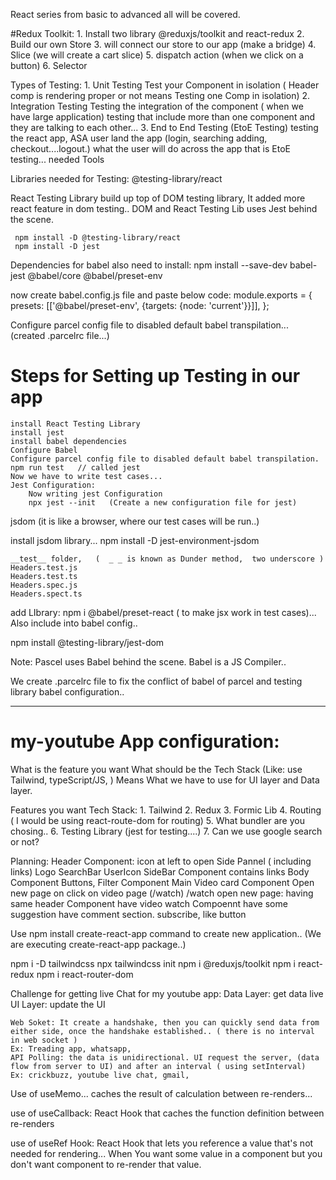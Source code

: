 React series from basic to advanced all will be covered.

#Redux Toolkit: 1. Install two library @reduxjs/toolkit and react-redux 2. Build our own Store 3. will connect our store to our app (make a bridge) 4. Slice (we will create a cart slice) 5. dispatch action (when we click on a button) 6. Selector

Types of Testing: 1. Unit Testing
Test your Component in isolation ( Header comp is rendering proper or not means Testing one Comp in isolation) 2. Integration Testing
Testing the integration of the component ( when we have large application) testing that include more than one component and they are talking to each other... 3. End to End Testing (EtoE Testing)
testing the react app, ASA user land the app (login, searching adding, checkout....logout.) what the user will do across the app that is EtoE testing... needed Tools


<!-- -------------------------------------------------------------------- -->
Libraries needed for Testing:
@testing-library/react

React Testing Library build up top of DOM testing library, It added more react feature in dom testing..
DOM and React Testing Lib uses Jest behind the scene.

     npm install -D @testing-library/react
     npm install -D jest

Dependencies for babel also need to install:
npm install --save-dev babel-jest @babel/core @babel/preset-env

now create babel.config.js file and paste below code:
module.exports = {
presets: [['@babel/preset-env', {targets: {node: 'current'}}]],
};

Configure parcel config file to disabled default babel transpilation... (created .parcelrc file...)


# Steps for Setting up Testing in our app
    install React Testing Library
    install jest
    install babel dependencies
    Configure Babel
    Configure parcel config file to disabled default babel transpilation.
    npm run test   // called jest
    Now we have to write test cases...
    Jest Configuration:
        Now writing jest Configuration
        npx jest --init   (Create a new configuration file for jest)
jsdom  (it is like a browser, where our test cases will be run..)

install jsdom library...
    npm install -D jest-environment-jsdom

    __test__ folder,   (  _ _ is known as Dunder method,  two underscore )
    Headers.test.js
    Headers.test.ts
    Headers.spec.js
    Headers.spect.ts

add LIbrary:   npm i @babel/preset-react  ( to make jsx work in test cases)...
Also include into babel config..

npm install @testing-library/jest-dom   

<!-- ------------------------------------------------------------------ -->

Note: 
    Pascel uses Babel behind the scene.
    Babel is a JS Compiler..

We create .parcelrc file to fix the conflict of babel of parcel and testing library babel configuration..

--------------------------------------------------------------------------------


# my-youtube App configuration:
What is the feature you want
What should be the Tech Stack  (Like: use Tailwind, typeScript/JS, )
    Means What we have to use for UI layer and Data layer.

Features you want
Tech Stack:
    1. Tailwind
    2. Redux
    3. Formic Lib
    4. Routing ( I would be using react-route-dom for routing)
    5. What bundler are you chosing..
    6. Testing Library (jest for testing....)
    7. Can we use google search or not?

Planning: 
    Header Component:
        icon at left to open Side Pannel ( including links)
        Logo 
        SearchBar
        UserIcon
    SideBar Component
        contains links
    Body Component
        Buttons, Filter Component
        Main Video card Component
        Open new page on click on video page  (/watch)
            /watch open new page:
            having same header Component
            have video watch Compoennt
            have some suggestion
            have comment section.
            subscribe, like button

Use npm install create-react-app  command to create new application.. (We are executing create-react-app package..)

npm i -D tailwindcss
npx tailwindcss init
npm i @reduxjs/toolkit
npm i react-redux
npm i react-router-dom


Challenge for getting live Chat for my youtube app:
   Data Layer: get data live
   UI Layer:   update the UI

    Web Soket: It create a handshake, then you can quickly send data from either side, once the handshake established.. ( there is no interval in web socket )
    Ex: Treading app, whatsapp,
    API Polling: the data is unidirectional. UI request the server, (data flow from server to UI) and after an interval ( using setInterval)
    Ex: crickbuzz, youtube live chat, gmail, 


Use of useMemo...
    caches the result of calculation between re-renders...

use of useCallback:
    React Hook that caches the function definition between re-renders

use of useRef Hook:
    React Hook that lets you reference a value that's not needed for rendering...
    When You want some value in a component but you don't want component to re-render that value.

